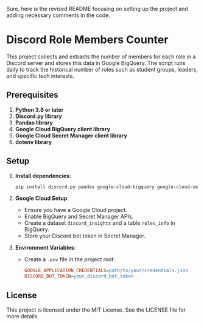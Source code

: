 Sure, here is the revised README focusing on setting up the project and adding necessary comments in the code.

# Discord Role Members Counter

This project collects and extracts the number of members for each role in a Discord server and stores this data in Google BigQuery. The script runs daily to track the historical number of roles such as student groups, leaders, and specific tech interests.

## Prerequisites

1. **Python 3.8 or later**
2. **Discord.py library**
3. **Pandas library**
4. **Google Cloud BigQuery client library**
5. **Google Cloud Secret Manager client library**
6. **dotenv library**

## Setup

1. **Install dependencies**:
   ```sh
   pip install discord.py pandas google-cloud-bigquery google-cloud-secret-manager python-dotenv
   ```

2. **Google Cloud Setup**:
   - Ensure you have a Google Cloud project.
   - Enable BigQuery and Secret Manager APIs.
   - Create a dataset `discord_insights` and a table `roles_info` in BigQuery.
   - Store your Discord bot token in Secret Manager.

3. **Environment Variables**:
   - Create a `.env` file in the project root:
     ```ini
     GOOGLE_APPLICATION_CREDENTIALS=path/to/your/credentials.json
     DISCORD_BOT_TOKEN=your_discord_bot_token
     ```

## License

This project is licensed under the MIT License. See the LICENSE file for more details.